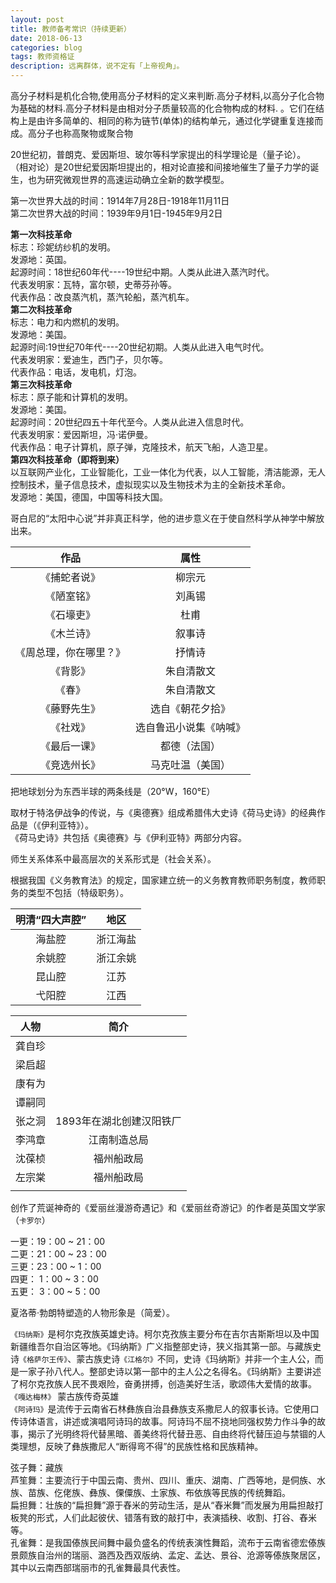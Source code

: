 ```yaml
---
layout: post
title: 教师备考常识（持续更新）
date: 2018-06-13
categories: blog
tags: 教师资格证
description: 远离群体，说不定有「上帝视角」。
---
```


高分子材料是机化合物,使用高分子材料的定义来判断.高分子材料,以高分子化合物为基础的材料.高分子材料是由相对分子质量较高的化合物构成的材料.
。它们在结构上是由许多简单的、相同的称为链节(单体)的结构单元，通过化学键重复连接而成。高分子也称高聚物或聚合物

20世纪初，普朗克、爱因斯坦、玻尔等科学家提出的科学理论是（量子论）。<br>
（相对论）是20世纪爱因斯坦提出的，相对论直接和间接地催生了量子力学的诞生，也为研究微观世界的高速运动确立全新的数学模型。

第一次世界大战的时间：1914年7月28日-1918年11月11日<br>
第二次世界大战的时间：1939年9月1日-1945年9月2日

**第一次科技革命**<br>
标志：珍妮纺纱机的发明。<br>
发源地：英国。<br>
起源时间：18世纪60年代----19世纪中期。人类从此进入蒸汽时代。<br>
代表发明家：瓦特，富尔顿，史蒂芬孙等。<br>
代表作品：改良蒸汽机，蒸汽轮船，蒸汽机车。<br>
**第二次科技革命**<br>
标志：电力和内燃机的发明。<br>
发源地：美国。<br>
起源时间:19世纪70年代----20世纪初期。人类从此进入电气时代。<br>
代表发明家：爱迪生，西门子，贝尔等。<br>
代表作品：电话，发电机，灯泡。<br>
**第三次科技革命**<br>
标志：原子能和计算机的发明。<br>
发源地：美国。<br>
起源时间：20世纪四五十年代至今。人类从此进入信息时代。<br>
代表发明家：爱因斯坦，冯·诺伊曼。<br>
代表作品：电子计算机，原子弹，克隆技术，航天飞船，人造卫星。<br>
**第四次科技革命（即将到来）**<br>
以互联网产业化，工业智能化，工业一体化为代表，以人工智能，清洁能源，无人控制技术，量子信息技术，虚拟现实以及生物技术为主的全新技术革命。<br>
发源地：美国，德国，中国等科技大国。<br>

哥白尼的“太阳中心说”并非真正科学，他的进步意义在于使自然科学从神学中解放出来。<br>

| 作品     |   属性    |
|:--------:|:--------:|
|《捕蛇者说》|柳宗元|
|《陋室铭》|刘禹锡|
|《石壕吏》|杜甫|
|《木兰诗》|叙事诗|
|《周总理，你在哪里？》|抒情诗|
|《背影》|朱自清散文|
|《春》|朱自清散文|
|《藤野先生》|选自《朝花夕拾》|
|《社戏》|选自鲁迅小说集《呐喊》|
|《最后一课》|都德（法国）|
|《竞选州长》|马克吐温（美国）|

把地球划分为东西半球的两条线是（20°W，160°E）

取材于特洛伊战争的传说，与《奥德赛》组成希腊伟大史诗《荷马史诗》的经典作品是（《伊利亚特》）。<br>
《荷马史诗》共包括《奥德赛》与《伊利亚特》两部分内容。<br>

师生关系体系中最高层次的关系形式是（社会关系）。

根据我国《义务教育法》的规定，国家建立统一的义务教育教师职务制度，教师职务的类型不包括（特级职务）。

|明清“四大声腔”|地区|
|:------:|:------:|
|海盐腔|浙江海盐|
|余姚腔|浙江余姚|
|昆山腔|江苏|
|弋阳腔|江西|


|人物|简介|
|:------:|:------:|
|龚自珍||
|梁启超||
|康有为||
|谭嗣同||
|张之洞|1893年在湖北创建汉阳铁厂|
|李鸿章|江南制造总局|
|沈葆桢|福州船政局|
|左宗棠|福州船政局|
|||


创作了荒诞神奇的《爱丽丝漫游奇遇记》和《爱丽丝奇游记》的作者是英国文学家（`卡罗尔`）

一更：19：00 ~ 21：00<br>
二更：21：00 ~ 23：00<br>
三更：23：00 ~ 1：00<br>
四更： 1：00 ~ 3：00<br>
五更： 3：00 ~ 5：00<br>

夏洛蒂·勃朗特塑造的人物形象是（简爱）。

`《玛纳斯》`是柯尔克孜族英雄史诗。柯尔克孜族主要分布在吉尔吉斯斯坦以及中国新疆维吾尔自治区等地。《玛纳斯》广义指整部史诗，狭义指其第一部。与藏族史诗`《格萨尔王传》`、蒙古族史诗`《江格尔》`不同，史诗《玛纳斯》并非一个主人公，而是一家子孙八代人。整部史诗以第一部中的主人公之名得名。《玛纳斯》主要讲述了柯尔克孜族人民不畏艰险，奋勇拼搏，创造美好生活，歌颂伟大爱情的故事。  
`《嘎达梅林》` 蒙古族传奇英雄  
`《阿诗玛》`是流传于云南省石林彝族自治县彝族支系撒尼人的叙事长诗。它使用口传诗体语言，讲述或演唱阿诗玛的故事。阿诗玛不屈不挠地同强权势力作斗争的故事，揭示了光明终将代替黑暗、善美终将代替丑恶、自由终将代替压迫与禁锢的人类理想，反映了彝族撒尼人“断得弯不得”的民族性格和民族精神。  

弦子舞：藏族<br>
芦笙舞：主要流行于中国云南、贵州、四川、重庆、湖南、广西等地，是侗族、水族、苗族、仡佬族、彝族、傈僳族、土家族、布依族等民族的传统舞蹈。<br>
扁担舞：壮族的“扁担舞”源于舂米的劳动生活，是从“舂米舞”而发展为用扁担敲打板凳的形式，人们此起彼伏、错落有致的敲打中，表演插秧、收割、打谷、舂米等。<br>
孔雀舞：是我国傣族民间舞中最负盛名的传统表演性舞蹈，流布于云南省德宏傣族景颇族自治州的瑞丽、潞西及西双版纳、孟定、孟达、景谷、沧源等傣族聚居区，其中以云南西部瑞丽市的孔雀舞最具代表性。<br>
